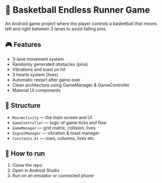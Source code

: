 # 🏀 Basketball Endless Runner Game

An Android game project where the player controls a basketball that moves left and right between 3 lanes to avoid falling pins.

## 🎮 Features

- 3-lane movement system
- Randomly generated obstacles (pins)
- Vibrations and toast on hit
- 3 hearts system (lives)
- Automatic restart after game over
- Clean architecture using GameManager & GameController
- Material UI components

## 📁 Structure

- `MainActivity` — the main screen and UI
- `GameController` — logic of game ticks and flow
- `GameManager` — grid matrix, collision, lives
- `SignalManager` — vibration & toast manager
- `Constants.kt` — rows, columns, lives etc.

## 🚀 How to run

1. Clone the repo
2. Open in Android Studio
3. Run on an emulator or connected phone